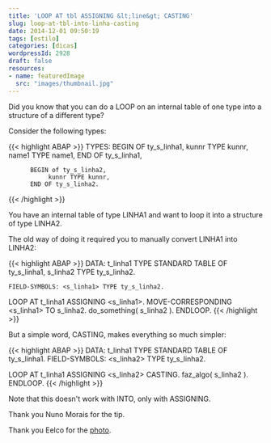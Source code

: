 ```yaml
---
title: 'LOOP AT tbl ASSIGNING &lt;line&gt; CASTING'
slug: loop-at-tbl-into-linha-casting
date: 2014-12-01 09:50:19
tags: [estilo]
categories: [dicas]
wordpressId: 2928
draft: false
resources:
- name: featuredImage
  src: "images/thumbnail.jpg"
---
```

Did you know that you can do a LOOP on an internal table of one type into a structure of a different type?

<!--more-->

Consider the following types:


{{< highlight ABAP >}}
TYPES: BEGIN OF ty_s_linha1,
               kunnr TYPE kunnr,
               name1 TYPE name1,
          END OF ty_s_linha1,

          BEGIN of ty_s_linha2,
               kunnr TYPE kunnr,
          END OF ty_s_linha2.
 {{< /highlight >}}

You have an internal table of type LINHA1 and want to loop it into a structure of type LINHA2.

The old way of doing it required you to manually convert LINHA1 into LINHA2:


{{< highlight ABAP >}}
    DATA: t_linha1 TYPE STANDARD TABLE OF ty_s_linha1,
              s_linha2 TYPE ty_s_linha2.

    FIELD-SYMBOLS: <s_linha1> TYPE ty_s_linha2.

   LOOP AT t_linha1 ASSIGNING <s_linha1>.
     MOVE-CORRESPONDING <s_linha1> TO s_linha2.
     do_something( s_linha2 ).
  ENDLOOP.
{{< /highlight >}}

But a simple word, CASTING, makes everything so much simpler:


{{< highlight ABAP >}}
    DATA: t_linha1 TYPE STANDARD TABLE OF ty_s_linha1.
    FIELD-SYMBOLS: <s_linha2> TYPE ty_s_linha2.

   LOOP AT t_linha1 ASSIGNING <s_linha2> CASTING.
    faz_algo( s_linha2 ).
  ENDLOOP.
{{< /highlight >}}

Note that this doesn't work with INTO, only with ASSIGNING.

Thank you Nuno Morais for the tip.

Thank you Eelco for the [photo][1].

   [1]: “https://www.flickr.com/photos/smiling_da_vinci/12781401”
